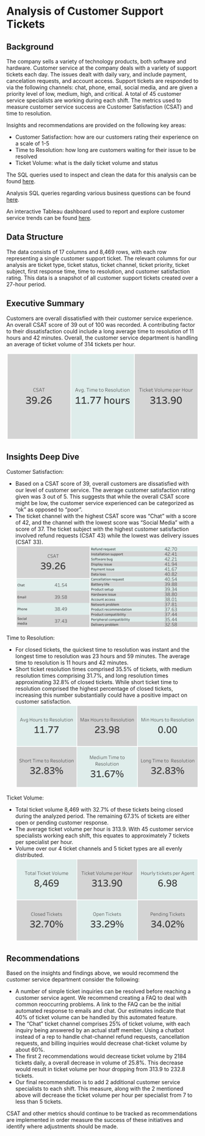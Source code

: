 # Analysis of Customer Support Tickets

## Background

The company sells a variety of technology products, both software and hardware. Customer service at the company deals with a variety of support tickets each day. The issues dealt with daily vary, and include payment, cancelation requests, and account access. Support tickets are responded to via the following channels: chat, phone, email, social media, and are given a priority level of low, medium, high, and critical. A total of 45 customer service specialists are working during each shift. The metrics used to measure customer service success are Customer Satisfaction (CSAT) and time to resolution.

Insights and recommendations are provided on the following key areas:
- Customer Satisfaction: how are our customers rating their experience on a scale of 1-5
- Time to Resolution: how long are customers waiting for their issue to be resolved
- Ticket Volume: what is the daily ticket volume and status

The SQL queries used to inspect and clean the data for this analysis can be found [here](/setup_queries/).

Analysis SQL queries regarding various business questions can be found [here](/analysis_queries/).

An interactive Tableau dashboard used to report and explore customer service trends can be found [here](https://public.tableau.com/app/profile/nick.feichtel/viz/AnalysisofCustomerSupportTickets/Dashboard1#1).

## Data Structure

The data consists of 17 columns and 8,469 rows, with each row representing a single customer support ticket. The relevant columns for our analysis are ticket type, ticket status, ticket channel, ticket priority, ticket subject, first response time, time to resolution, and customer satisfaction rating. This data is a snapshot of all customer support tickets created over a 27-hour period.


## Executive Summary

Customers are overall dissatisfied with their customer service experience. An overall CSAT score of 39 out of 100 was recorded.  A contributing factor to their dissatisfaction could include a long average time to resolution of 11 hours and 42 minutes. Overall, the customer service department is handling an average of ticket volume of 314 tickets per hour. 

![Executive Summary](assets/Exec_Summary.png)


## Insights Deep Dive

Customer Satisfaction: 
- Based on a CSAT score of 39, overall customers are dissatisfied with our level of customer service. The average customer satisfaction rating given was 3 out of 5. This suggests that while the overall CSAT score might be low, the customer service experienced can be categorized as “ok” as opposed to “poor”.
- The ticket channel with the highest CSAT score was “Chat” with a score of 42, and the channel with the lowest score was “Social Media” with a score of 37. The ticket subject with the highest customer satisfaction involved refund requests (CSAT 43) while the lowest was delivery issues (CSAT 33).
![CSAT Summary](assets/CSAT_Summary.png)

Time to Resolution:
- For closed tickets, the quickest time to resolution was instant and the longest time to resolution was 23 hours and 59 minutes. The average time to resolution is 11 hours and 42 minutes. 
- Short ticket resolution times comprised 35.5% of tickets, with medium resolution times comprising 31.7%, and long resolution times approximating 32.8% of closed tickets. While short ticket time to resolution comprised the highest percentage of closed tickets, increasing this number substantially could have a positive impact on customer satisfaction.
![Res Time](assets/Time_to_Resolution_Summary.png)

Ticket Volume: 
- Total ticket volume 8,469 with 32.7% of these tickets being closed during the analyzed period. The remaining 67.3% of tickets are either open or pending customer response.
- The average ticket volume per hour is 313.9. With 45 customer service specialists working each shift, this equates to approximately 7 tickets per specialist per hour.
- Volume over our 4 ticket channels and 5 ticket types are all evenly distributed.
![Ticket Volume](assets/Ticket_Volume_Summary.png)

## Recommendations

Based on the insights and findings above, we would recommend the customer service department consider the following:

- A number of simple ticket inquiries can be resolved before reaching a customer service agent. We recommend creating a FAQ to deal with common reoccurring problems. A link to the FAQ can be the initial automated response to emails and chat. Our estimates indicate that 40% of ticket volume can be handled by this automated feature. 
- The “Chat” ticket channel comprises 25% of ticket volume, with each inquiry being answered by an actual staff member. Using a chatbot instead of a rep to handle chat-channel refund requests, cancellation requests, and 
billing inquiries would decrease chat-ticket volume by about 60%.
- The first 2 recommendations would decrease ticket volume by 2184 tickets daily, a overall decrease in volume of 25.8%. This decrease would result in ticket volume per hour dropping from 313.9 to 232.8 tickets. 
- Our final recommendation is to add 2 additional customer service specialists to each shift. This measure, along with the 2 mentioned above will decrease the ticket volume per hour per specialist from 7 to less than 5 tickets.

CSAT and other metrics should continue to be tracked as recommendations are implemented in order measure the success of these initiatives and identify where adjustments should be made.


